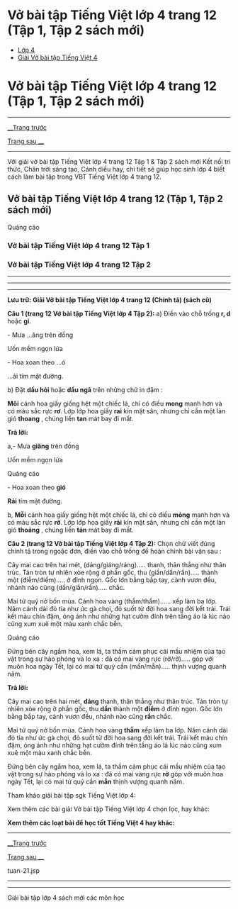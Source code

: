 # Vở bài tập Tiếng Việt lớp 4 trang 12 (Tập 1, Tập 2 sách mới)

  * [Lớp 4](https://vietjack.com/series/lop-4.jsp)
  * [Giải Vở bài tập Tiếng Việt 4](https://vietjack.com/giai-vo-bai-tap-tieng-viet-4/index.jsp)



# Vở bài tập Tiếng Việt lớp 4 trang 12 (Tập 1, Tập 2 sách mới)

* * *

[__Trang trước](https://vietjack.com/giai-vo-bai-tap-tieng-viet-4/tuan-21.jsp)

[Trang sau __](https://vietjack.com/giai-vo-bai-tap-tieng-viet-4/tuan-21.jsp)

* * *

Với giải vở bài tập Tiếng Việt lớp 4 trang 12 Tập 1 & Tập 2 sách mới Kết nối tri thức, Chân trời sáng tạo, Cánh diều hay, chi tiết sẽ giúp học sinh lớp 4 biết cách làm bài tập trong VBT Tiếng Việt lớp 4 trang 12.

## Vở bài tập Tiếng Việt lớp 4 trang 12 (Tập 1, Tập 2 sách mới)

Quảng cáo

### **Vở bài tập Tiếng Việt lớp 4 trang 12 Tập 1**

### **Vở bài tập Tiếng Việt lớp 4 trang 12 Tập 2**

* * *

* * *

* * *

**Lưu trữ: Giải Vở bài tập Tiếng Việt lớp 4 trang 12 (Chính tả) (sách cũ)**

**Câu 1 (trang 12 Vở bài tập Tiếng Việt lớp 4 Tập 2):** a) Điền vào chỗ trống **r, d** hoặc **gi**.

\- Mưa ...ăng trên đồng

Uốn mềm ngọn lửa 

\- Hoa xoan theo ...ó

...ải tím mặt đường.

b) Đặt **dấu hỏi** hoặc **dấu ngã** trên những chữ in đậm : 

**Môi** cánh hoa giấy giống hệt một chiếc lá, chỉ có điều **mong** manh hơn và có màu sắc rực **rơ**. Lớp lớp hoa giấy **rai** kín mặt sân, nhưng chỉ cần một làn gió **thoang** , chúng liền **tan** mát bay đi mất.

**Trả lời:**

a,- Mưa **giăng** trên đồng

Uốn mềm ngọn lửa 

Quảng cáo

\- Hoa xoan theo **gió**

**Rải** tím mặt đường.

b, **Mỗi** cánh hoa giấy giống hệt một chiếc lá, chỉ có điều **mỏng** manh hơn và có màu sắc rực **rỡ**. Lớp lớp hoa giấy **rải** kín mặt sân, nhưng chỉ cần một làn gió **thoảng** , chúng liền **tản** mát bay đi mất.

**Câu 2 (trang 12 Vở bài tập Tiếng Việt lớp 4 Tập 2):** Chọn chữ viết đúng chính tả trong ngoặc đơn, điền vào chỗ trống để hoàn chỉnh bài văn sau :

Cây mai cao trên hai mét, (dáng/giáng/ráng)..... thanh, thân thẳng như thân trúc. Tán tròn tự nhiên xòe rộng ở phần gốc, thu (giần/dần/rần)..... thành một (điễm/điểm)..... ở đỉnh ngọn. Gốc lớn bằng bắp tay, cành vươn đều, nhánh nào cũng (dắn/giắn/rắn)..... chắc.

Mai tứ quý nở bốn mùa. Cánh hoa vàng (thẫm/thẩm)...... xếp làm ba lớp. Năm cánh dài đỏ tía như ức gà chọi, đỏ suốt từ đời hoa sang đời kết trái. Trái kết màu chín đậm, óng ánh như những hạt cườm đính trên tầng áo lá lúc nào cũng xum xuê một màu xanh chắc bền.

Quảng cáo

Đứng bên cây ngắm hoa, xem lá, ta thầm cảm phục cái mầu nhiệm của tạo vật trong sự hào phóng và lo xa : đã có mai vàng rực (rở/rỡ)..... góp với muôn hoa ngày Tết, lại có mai tứ quý cần (mẩn/mẫn)..... thịnh vượng quanh năm.

**Trả lời:**

Cây mai cao trên hai mét, **dáng** thanh, thân thẳng như thân trúc. Tán tròn tự nhiên xòe rộng ở phần gốc, thu **dần** thành một **điểm** ở đỉnh ngọn. Gốc lớn bằng bắp tay, cành vươn đều, nhánh nào cũng **rắn** chắc.

Mai tứ quý nở bốn mùa. Cánh hoa vàng **thẫm** xếp làm ba lớp. Năm cánh dài đỏ tía như ức gà chọi, đỏ suốt từ đời hoa sang đời kết trái. Trái kết màu chín đậm, óng ánh như những hạt cườm đính trên tầng áo lá lúc nào cũng xum xuê một màu xanh chắc bền.

Đứng bên cây ngắm hoa, xem lá, ta thầm cảm phục cái mầu nhiệm của tạo vật trong sự hào phóng và lo xa : đã có mai vàng rực **rỡ** góp với muôn hoa ngày Tết, lại có mai tứ quý cần **mẫn** thịnh vượng quanh năm.

Tham khảo giải bài tập sgk Tiếng Việt lớp 4:

Xem thêm các bài giải Vở bài tập Tiếng Việt lớp 4 chọn lọc, hay khác:

**Xem thêm các loạt bài để học tốt Tiếng Việt 4 hay khác:**

* * *

[__Trang trước](https://vietjack.com/giai-vo-bai-tap-tieng-viet-4/tuan-21.jsp)

[Trang sau __](https://vietjack.com/giai-vo-bai-tap-tieng-viet-4/tuan-21.jsp)

tuan-21.jsp

* * *

* * *

Giải bài tập lớp 4 sách mới các môn học
